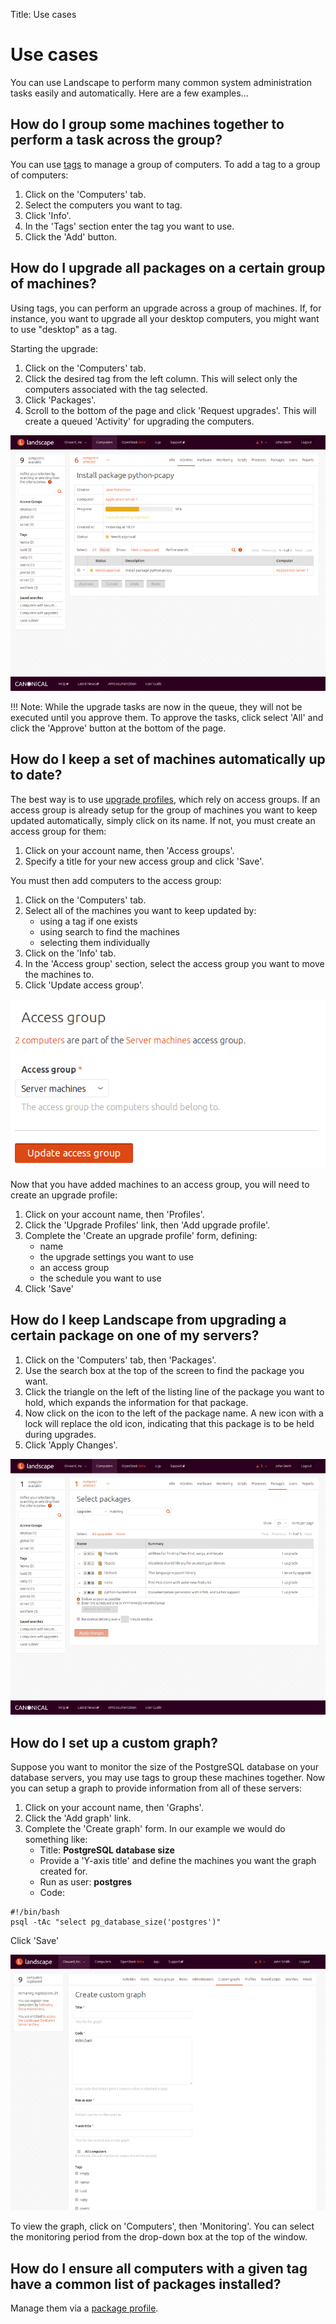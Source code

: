 Title: Use cases

# Use cases

You can use Landscape to perform many common system administration tasks
easily and automatically. Here are a few examples...

## How do I group some machines together to perform a task across the group?

You can use [tags] to manage a group of computers. To add a tag to a group of
computers:

1. Click on the 'Computers' tab.
1. Select the computers you want to tag.
1. Click 'Info'.
1. In the 'Tags' section enter the tag you want to use.
1. Click the 'Add' button.

## How do I upgrade all packages on a certain group of machines?

Using tags, you can perform an upgrade across a group of machines. If, for
instance, you want to upgrade all your desktop computers, you might want to use
"desktop" as a tag.

Starting the upgrade:

1. Click on the 'Computers' tab.
1. Click the desired tag from the left column. This will select only the
computers associated with the tag selected.
1. Click 'Packages'.
1. Scroll to the bottom of the page and click 'Request upgrades'. This will
create a queued 'Activity' for upgrading the computers.

![Activities - Upgrade pending approval][img_pending_approval]

!!! Note:
    While the upgrade tasks are now in the queue, they will not be executed
    until you approve them. To approve the tasks, click select 'All' and click
    the 'Approve' button at the bottom of the page.

## How do I keep a set of machines automatically up to date?

The best way is to use [upgrade profiles], which rely on access groups. If an
access group is already setup for the group of machines you want to keep
updated automatically, simply click on its name. If not, you must create an
access group for them:

1. Click on your account name, then 'Access groups'.
1. Specify a title for your new access group and click 'Save'.

You must then add computers to the access group:

1. Click on the 'Computers' tab.
1. Select all of the machines you want to keep updated by:
    * using a tag if one exists
    * using search to find the machines
    * selecting them individually
1. Click on the 'Info' tab.
1. In the 'Access group' section, select the access group you want to move the
machines to.
1. Click 'Update access group'.

![Update access group][img_update_access_group]

Now that you have added machines to an access group, you will need to create
an upgrade profile:

1. Click on your account name, then 'Profiles'.
1. Click the 'Upgrade Profiles' link, then 'Add upgrade profile'.
1. Complete the 'Create an upgrade profile' form, defining:
    * name
    * the upgrade settings you want to use
    * an access group
    * the schedule you want to use
1. Click 'Save'

## How do I keep Landscape from upgrading a certain package on one of my servers?

1. Click on the 'Computers' tab, then 'Packages'.
1. Use the search box at the top of the screen to find the package you want.
1. Click the triangle on the left of the listing line of the package you want
to hold, which expands the information for that package.
1. Now click on the icon to the left of the package name. A new icon with a
lock will replace the old icon, indicating that this package is to be held
during upgrades.
1. Click 'Apply Changes'.

![Locked packages][img_locked_packages]

## How do I set up a custom graph?

Suppose you want to monitor the size of the PostgreSQL database on your
database servers, you may use tags to group these machines together. Now you
can setup a graph to provide information from all of these servers:

1. Click on your account name, then 'Graphs'.
1. Click the 'Add graph' link.
1. Complete the 'Create graph' form. In our example we would do something like:
    * Title: **PostgreSQL database size**
    * Provide a 'Y-axis title' and define the machines you want the graph created for.
    * Run as user: **postgres**
    * Code:

```no-highlight
#!/bin/bash
psql -tAc "select pg_database_size('postgres')"
```

Click 'Save'

![Create custom graph][img_create_custom_graph]

To view the graph, click on 'Computers', then 'Monitoring'. You can select the
monitoring period from the drop-down box at the top of the window.

## How do I ensure all computers with a given tag have a common list of packages installed?

Manage them via a [package profile].

<!-- IMAGES -->
[img_pending_approval]: ../media/usecases1.png
[img_update_access_group]: ../media/accessgroups4.png
[img_locked_packages]: ../media/usecases2.png
[img_create_custom_graph]: ../media/usecases3.png

<!-- LINKS -->

[tags]: ./concepts.md#tags
[upgrade profiles]: ./concepts.md#upgrade-profiles
[package profile]: ./landscape-managing-packages.md#adding-a-package-profile
